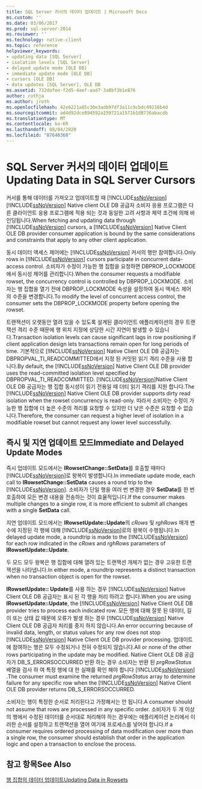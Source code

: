 ```yaml
---
title: SQL Server 커서의 데이터 업데이트 | Microsoft Docs
ms.custom: ''
ms.date: 03/06/2017
ms.prod: sql-server-2014
ms.reviewer: ''
ms.technology: native-client
ms.topic: reference
helpviewer_keywords:
- updating data [SQL Server]
- isolation levels [SQL Server]
- delayed update mode [OLE DB]
- immediate update mode [OLE DB]
- cursors [OLE DB]
- data updates [SQL Server], OLE DB
ms.assetid: 732dafee-f2d5-4aef-aad7-3a8bf3b1e876
author: rothja
ms.author: jroth
ms.openlocfilehash: 42e6221a85c30e3adb97df3a11c9cbdc49216b4d
ms.sourcegitcommit: ad4d92dce894592a259721a1571b1d8736abacdb
ms.translationtype: MT
ms.contentlocale: ko-KR
ms.lasthandoff: 08/04/2020
ms.locfileid: "87648368"
---
```

# <a name="updating-data-in-sql-server-cursors"></a><span data-ttu-id="03a79-102">SQL Server 커서의 데이터 업데이트</span><span class="sxs-lookup"><span data-stu-id="03a79-102">Updating Data in SQL Server Cursors</span></span>
  <span data-ttu-id="03a79-103">커서를 통해 데이터를 가져오고 업데이트할 때 [!INCLUDE[ssNoVersion](../../includes/ssnoversion-md.md)] [!INCLUDE[ssNoVersion](../../includes/ssnoversion-md.md)] Native client OLE DB 공급자 소비자 응용 프로그램은 다른 클라이언트 응용 프로그램에 적용 되는 것과 동일한 고려 사항과 제약 조건에 의해 바인딩됩니다.</span><span class="sxs-lookup"><span data-stu-id="03a79-103">When fetching and updating data through [!INCLUDE[ssNoVersion](../../includes/ssnoversion-md.md)] cursors, a [!INCLUDE[ssNoVersion](../../includes/ssnoversion-md.md)] Native Client OLE DB provider consumer application is bound by the same considerations and constraints that apply to any other client application.</span></span>  
  
 <span data-ttu-id="03a79-104">동시 데이터 액세스 제어에는 [!INCLUDE[ssNoVersion](../../includes/ssnoversion-md.md)] 커서의 행만 참여합니다.</span><span class="sxs-lookup"><span data-stu-id="03a79-104">Only rows in [!INCLUDE[ssNoVersion](../../includes/ssnoversion-md.md)] cursors participate in concurrent data-access control.</span></span> <span data-ttu-id="03a79-105">소비자가 수정이 가능한 행 집합을 요청하면 DBPROP_LOCKMODE에서 동시성 제어를 관리합니다.</span><span class="sxs-lookup"><span data-stu-id="03a79-105">When the consumer requests a modifiable rowset, the concurrency control is controlled by DBPROP_LOCKMODE.</span></span> <span data-ttu-id="03a79-106">소비자는 행 집합을 열기 전에 DBPROP_LOCKMODE 속성을 설정하여 동시 액세스 제어의 수준을 변경합니다.</span><span class="sxs-lookup"><span data-stu-id="03a79-106">To modify the level of concurrent access control, the consumer sets the DBPROP_LOCKMODE property before opening the rowset.</span></span>  
  
 <span data-ttu-id="03a79-107">트랜잭션이 오랫동안 열려 있을 수 있도록 설계된 클라이언트 애플리케이션의 경우 트랜잭션 격리 수준 때문에 행 위치 지정에 상당한 시간 지연이 발생할 수 있습니다.</span><span class="sxs-lookup"><span data-stu-id="03a79-107">Transaction isolation levels can cause significant lags in row positioning if client application design lets transactions remain open for long periods of time.</span></span> <span data-ttu-id="03a79-108">기본적으로 [!INCLUDE[ssNoVersion](../../includes/ssnoversion-md.md)] Native Client OLE DB 공급자는 DBPROPVAL_TI_READCOMMITTED에서 지정 된 커밋된 읽기 격리 수준을 사용 합니다.</span><span class="sxs-lookup"><span data-stu-id="03a79-108">By default, the [!INCLUDE[ssNoVersion](../../includes/ssnoversion-md.md)] Native Client OLE DB provider uses the read-committed isolation level specified by DBPROPVAL_TI_READCOMMITTED.</span></span> <span data-ttu-id="03a79-109">[!INCLUDE[ssNoVersion](../../includes/ssnoversion-md.md)]Native Client OLE DB 공급자는 행 집합 동시성이 읽기 전용일 때 더티 읽기 격리를 지원 합니다.</span><span class="sxs-lookup"><span data-stu-id="03a79-109">The [!INCLUDE[ssNoVersion](../../includes/ssnoversion-md.md)] Native Client OLE DB provider supports dirty read isolation when the rowset concurrency is read-only.</span></span> <span data-ttu-id="03a79-110">따라서 소비자는 수정이 가능한 행 집합에 더 높은 수준의 격리를 요청할 수 있지만 더 낮은 수준은 요청할 수 없습니다.</span><span class="sxs-lookup"><span data-stu-id="03a79-110">Therefore, the consumer can request a higher level of isolation in a modifiable rowset but cannot request any lower level successfully.</span></span>  
  
## <a name="immediate-and-delayed-update-modes"></a><span data-ttu-id="03a79-111">즉시 및 지연 업데이트 모드</span><span class="sxs-lookup"><span data-stu-id="03a79-111">Immediate and Delayed Update Modes</span></span>  
 <span data-ttu-id="03a79-112">즉시 업데이트 모드에서는 **IRowsetChange::SetData**를 호출할 때마다 [!INCLUDE[ssNoVersion](../../includes/ssnoversion-md.md)]로 왕복이 발생합니다.</span><span class="sxs-lookup"><span data-stu-id="03a79-112">In immediate update mode, each call to **IRowsetChange::SetData** causes a round trip to the [!INCLUDE[ssNoVersion](../../includes/ssnoversion-md.md)].</span></span> <span data-ttu-id="03a79-113">소비자가 단일 행을 여러 번 변경한 경우 **SetData**를 한 번 호출하여 모든 변경 내용을 전송하는 것이 효율적입니다.</span><span class="sxs-lookup"><span data-stu-id="03a79-113">If the consumer makes multiple changes to a single row, it is more efficient to submit all changes with a single **SetData** call.</span></span>  
  
 <span data-ttu-id="03a79-114">지연 업데이트 모드에서는 **IRowsetUpdate::Update**의 *cRows* 및 *rghRows* 매개 변수에 지정된 각 행에 대해 [!INCLUDE[ssNoVersion](../../includes/ssnoversion-md.md)]로의 왕복이 수행됩니다.</span><span class="sxs-lookup"><span data-stu-id="03a79-114">In delayed update mode, a roundtrip is made to the [!INCLUDE[ssNoVersion](../../includes/ssnoversion-md.md)] for each row indicated in the *cRows* and *rghRows* parameters of **IRowsetUpdate::Update**.</span></span>  
  
 <span data-ttu-id="03a79-115">두 모드 모두 왕복은 행 집합에 대해 열려 있는 트랜잭션 개체가 없는 경우 고유한 트랜잭션을 나타냅니다.</span><span class="sxs-lookup"><span data-stu-id="03a79-115">In either mode, a roundtrip represents a distinct transaction when no transaction object is open for the rowset.</span></span>  
  
 <span data-ttu-id="03a79-116">**IRowsetUpdate:: Update**를 사용 하는 경우 [!INCLUDE[ssNoVersion](../../includes/ssnoversion-md.md)] Native Client OLE DB 공급자는 표시 된 각 행을 처리 하려고 합니다.</span><span class="sxs-lookup"><span data-stu-id="03a79-116">When you are using **IRowsetUpdate::Update**, the [!INCLUDE[ssNoVersion](../../includes/ssnoversion-md.md)] Native Client OLE DB provider tries to process each indicated row.</span></span> <span data-ttu-id="03a79-117">모든 행에 대해 잘못 된 데이터, 길이 또는 상태 값 때문에 오류가 발생 하는 경우 [!INCLUDE[ssNoVersion](../../includes/ssnoversion-md.md)] Native Client OLE DB 공급자 처리를 중지 하지 않습니다.</span><span class="sxs-lookup"><span data-stu-id="03a79-117">An error occurring because of invalid data, length, or status values for any row does not stop [!INCLUDE[ssNoVersion](../../includes/ssnoversion-md.md)] Native Client OLE DB provider processing.</span></span> <span data-ttu-id="03a79-118">업데이트에 참여하는 행은 모두 수정되거나 전혀 수정되지 않습니다.</span><span class="sxs-lookup"><span data-stu-id="03a79-118">All or none of the other rows participating in the update may be modified.</span></span> <span data-ttu-id="03a79-119">Native Client OLE DB 공급자가 DB_S_ERRORSOCCURRED 반환 하는 경우 소비자는 반환 된 *prgRowStatus* 배열을 검사 하 여 특정 행에 대 한 실패를 확인 해야 합니다 [!INCLUDE[ssNoVersion](../../includes/ssnoversion-md.md)] .</span><span class="sxs-lookup"><span data-stu-id="03a79-119">The consumer must examine the returned *prgRowStatus* array to determine failure for any specific row when the [!INCLUDE[ssNoVersion](../../includes/ssnoversion-md.md)] Native Client OLE DB provider returns DB_S_ERRORSOCCURRED.</span></span>  
  
 <span data-ttu-id="03a79-120">소비자는 행이 특정한 순서로 처리된다고 가정해서는 안 됩니다.</span><span class="sxs-lookup"><span data-stu-id="03a79-120">A consumer should not assume that rows are processed in any specific order.</span></span> <span data-ttu-id="03a79-121">소비자가 두 개 이상의 행에서 수정된 데이터를 순서대로 처리해야 하는 경우에는 애플리케이션 논리에서 이러한 순서를 설정하고 트랜잭션을 열어 여기에 프로세스를 넣어야 합니다.</span><span class="sxs-lookup"><span data-stu-id="03a79-121">If a consumer requires ordered processing of data modification over more than a single row, the consumer should establish that order in the application logic and open a transaction to enclose the process.</span></span>  
  
## <a name="see-also"></a><span data-ttu-id="03a79-122">참고 항목</span><span class="sxs-lookup"><span data-stu-id="03a79-122">See Also</span></span>  
 [<span data-ttu-id="03a79-123">행 집합의 데이터 업데이트</span><span class="sxs-lookup"><span data-stu-id="03a79-123">Updating Data in Rowsets</span></span>](updating-data-in-rowsets.md)  
  
  
